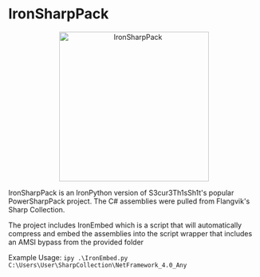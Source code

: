 # IronSharpPack
<p align="center">
	<img src="https://github.com/BC-SECURITY/Empire/assets/42596432/a0e1b1be-a0c8-4212-bc85-4e12ae681130" alt="IronSharpPack" width="300"/>
</p>
IronSharpPack is an IronPython version of S3cur3Th1sSh1t's popular PowerSharpPack project. The C# assemblies were pulled from Flangvik's Sharp Collection.

The project includes IronEmbed which is a script that will automatically compress and embed the assemblies into the script wrapper that includes an AMSI bypass from the provided folder 

Example Usage:
	`ipy .\IronEmbed.py C:\Users\User\SharpCollection\NetFramework_4.0_Any`
